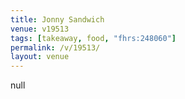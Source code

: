 ```yaml
---
title: Jonny Sandwich
venue: v19513
tags: [takeaway, food, "fhrs:248060"]
permalink: /v/19513/
layout: venue
---
```

null